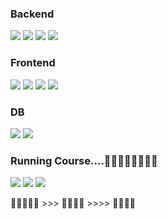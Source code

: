 ### Backend
 <img src="https://img.shields.io/badge/Spring-6DB33F?style=flat-square&amp;logo=Spring&amp;logoColor=white">
<img src="https://img.shields.io/badge/Apache Tomcat-F8DC75?style=flat-square&amp;logo=apachetomcat&amp;logoColor=black">
<img src="https://camo.githubusercontent.com/97a11827a86e86c421880997d96f5b0a4f1baed19b9ddce8c7bab2c432645d53/68747470733a2f2f696d672e736869656c64732e696f2f62616467652f6d7962617469732d3434373941313f7374796c653d666f722d7468652d6261646765266c6f676f3d6d796261746973266c6f676f436f6c6f723d7768697465" data-canonical-src="https://img.shields.io/badge/mybatis-4479A1?style=for-the-badge&amp;logo=mybatis&amp;logoColor=white" style="max-width: 100%;">
<img src="https://camo.githubusercontent.com/d576c915d72786e0a88230c80d0d9ea7b232f275b077639e64e8fa7754cd2a70/68747470733a2f2f696d672e736869656c64732e696f2f62616467652f537072696e6720426f6f742d3644423333463f7374796c653d666f722d7468652d6261646765266c6f676f3d537072696e67426f6f74266c6f676f436f6c6f723d7768697465" data-canonical-src="https://img.shields.io/badge/Spring Boot-6DB33F?style=for-the-badge&amp;logo=SpringBoot&amp;logoColor=white" style="max-width: 100%;">

### Frontend
<img src="https://img.shields.io/badge/HTML5-E34F26?style=flat-square&amp;logo=html5&amp;logoColor=white">
 <img src="https://img.shields.io/badge/JavaScript-F7DF1E?style=flat-square&amp;logo=javascript&amp;logoColor=black">
 <img src="https://img.shields.io/badge/jQuery-0769AD?style=flat-square&amp;logo=jQuery&amp;logoColor=white">
 <img src="https://img.shields.io/badge/CSS3-1572B6?style=flat-square&amp;logo=css3&amp;logoColor=white">


### DB
 <img src="https://img.shields.io/badge/MySQL-4479A1?style=flat-square&amp;logo=MySQL&amp;logoColor=white">
<img src="https://img.shields.io/badge/ORACLE-F80000?style=flat-square&amp;logo=oracle&amp;logoColor=white">
  

### Running Course....🏃‍♂️🏃‍♀️🚶‍♂️🚶‍♀️
<img src="https://camo.githubusercontent.com/62ea7f0b0d0e5aa2cd255d3d9ea2b3c1fec0ddd45d4a35913a2519a6889d276d/68747470733a2f2f696d672e736869656c64732e696f2f62616467652f4a50412d3539363636433f7374796c653d666f722d7468652d6261646765266c6f676f3d48696265726e617465266c6f676f436f6c6f723d7768697465" data-canonical-src="https://img.shields.io/badge/JPA-59666C?style=for-the-badge&amp;logo=Hibernate&amp;logoColor=white" style="max-width: 100%;">
  <img src="https://img.shields.io/badge/React-61DAFB?style=flat-square&amp;logo=React&amp;logoColor=black">
<img src="https://img.shields.io/badge/Amazon AWS-232F3E?style=flat-square&amp;logo=amazonaws&amp;logoColor=white">
  

🌱🌱🌱🌱🌱 >>>   🌿🌿🌿🌿 >>>> 🌴🌴🌴🌴
